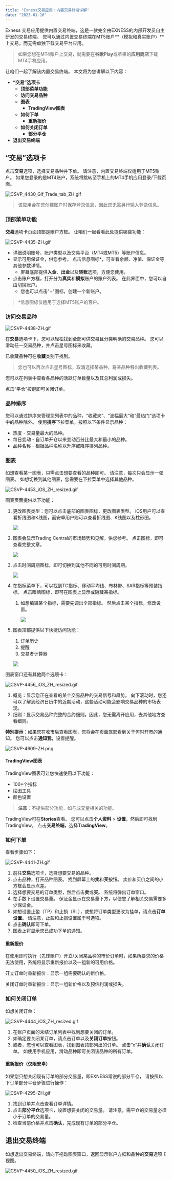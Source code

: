 ```yaml
---
title: "Exness交易应用：内置交易终端详解"
date: "2023-01-10"
---
```


<Ads></Ads> 

Exness 交易应用提供内置交易终端，这是一款完全由EXNESS的内部开发员自主研发的交易终端。 您可以通过内置交易终端在MT5账户**（模拟和真实账户）**上交易，而无需单独下载交易平台应用。

> 如果您想在MT4账户上交易，就需要在**谷歌Play**或苹果的**应用商店**下载MT4手机应用。

让咱们一起了解该内置交易终端。 本文将为您讲解以下内容：

- **“交易”选项卡**
    - **顶部菜单功能**
    - **访问交易品种**
    - **图表**
        - **TradingView图表**
    - **如何下单**
        - **重新报价**
    - **如何关闭订单**
        - **部分平仓**
- **退出交易终端**

## “交易”选项卡

点击**交易**选项，选择交易品种并下单。 请注意，内置交易终端仅适用于MT5账户。 如果您登录的是MT4账户，系统将跳转至手机上的MT4手机应用登录/下载页面。

![CSVP_4430_Gif_Trade_tab_ZH.gif](https://testingcf.jsdelivr.net/gh/jarlin8/OSS@main/exhelp/CSVP_4430_Gif_Trade_tab_ZH.gif)

> 该应用会在您创建账户时保存登录信息，因此您无需另行输入登录信息。

### 顶部菜单功能

**交易**选项卡页面顶部是账户方框。 让咱们一起看看此处提供哪些功能：

![CSVP-4435-ZH.gif](https://testingcf.jsdelivr.net/gh/jarlin8/OSS@main/exhelp/CSVP-4435-ZH.gif)

- 详细说明账号、账户类型以及交易平台（MT4或MT5）等账户信息。
- 显示可用保证金，供您参考。 点击信息图标*，可查看余额、净值、保证金等其他参数详情。
    - 屏幕底部提供**入金**、**出金**以及**转账**选项，方便您使用。
- 点击账户方框，打开分为**真实**和**模拟**账户的账户列表。 在此界面中，您可以自由切换账户。
    - 您也可以点击"+"图标，创建一个新账户。

> *信息图标仅适用于选择MT5账户的客户。

### 访问交易品种

![CSVP-4438-ZH.gif](https://testingcf.jsdelivr.net/gh/jarlin8/OSS@main/exhelp/CSVP-4438-ZH.gif)

在**交易**选项卡下，您可以轻松找到全部可供交易且分类明确的交易品种。 您可以滑动任一交易品种，并点击星号图标来收藏。

已收藏品种可在**收藏**类别下找到。

> 您也可以再次点击星号图标，取消选择某品种，将某品种移出收藏列表。

您可以在列表中查看各品种的活跃订单数量以及其总利润或损失。

点击“平仓”按键即可关闭订单。

### 品种排序

您可以通过排序来管理您列表中的品种，“收藏夹”、“波幅最大”和“最热门”选项卡中的品种除外。 使用**排序**下拉菜单，按照以下条件显示品种：

- 热度 - 交易量最大的品种。
- 每日变动 - 自订单开仓以来变动百分比最大和最小的品种。
- 品种名称 - 根据品种名称以升序或降序排列品种。

### 图表

如想查看某一图表，只需点击想要查看的品种即可。 请注意，每次只会显示一张图表。 如想切换到其他图表，您需要在下拉菜单中选择其他品种。

![CSVP-4453_iOS_ZH_resized.gif](https://testingcf.jsdelivr.net/gh/jarlin8/OSS@main/exhelp/CSVP-4453_iOS_ZH_resized.gif)

图表页面提供以下功能：

1. 更改图表类型：您可以点击底部的图表图标，更改图表类型。 iOS用户可以查看折线图和K线图，而安卓用户则可以查看折线图、K线图以及柱形图。  
    
    ![](https://testingcf.jsdelivr.net/gh/jarlin8/OSS@main/exhelp/)
    
2. 图表会显示Trading Central的市场趋势和见解，供您参考。 点击图标，即可查看完整文章。  
    
    ![](https://testingcf.jsdelivr.net/gh/jarlin8/OSS@main/exhelp/)
    
3. 点击时间周期图标，即可切换到其他不同的可用时间周期。  
    
    ![](https://testingcf.jsdelivr.net/gh/jarlin8/OSS@main/exhelp/)
    
4. 在指标菜单下，可以找到TC指标、移动平均线、布林带、SAR指标等预装指标。 点击眼睛图标，即可在图表上显示或隐藏某指标。
    1. 如想编辑某个指标，需要先调出全部指标。 然后点击某个指标，修改设置。  
        
        ![](https://testingcf.jsdelivr.net/gh/jarlin8/OSS@main/exhelp/)
        
5. 图表顶部提供以下快捷访问功能：
    
    1. 订单历史
    2. 提醒
    3. 交易者计算器
    
      
    
    ![](https://testingcf.jsdelivr.net/gh/jarlin8/OSS@main/exhelp/)
    

图表窗口还有其他两个选项卡：

![CSVP-4456_iOS_ZH_resized.gif](https://testingcf.jsdelivr.net/gh/jarlin8/OSS@main/exhelp/CSVP-4456_iOS_ZH_resized.gif)

1. 概览：显示您正在查看的某个交易品种的交易信号和趋势。 向下滚动时，您还可以了解到经济日历中的近期活动，这些活动可能会影响交易品种的市场表现。
2. 细则：显示交易品种完整的合约细则。因此，您无需离开应用，去其他地方查看细则。

**特别提示**：如果您在收市后查看图表，您将会在页面底部看到关于何时开市的通知。 您可以点击**通知我**，设置提醒。

![CSVP-4609-ZH.png](https://testingcf.jsdelivr.net/gh/jarlin8/OSS@main/exhelp/CSVP-4609-ZH.png)

#### TradingView图表

TradingView图表可让您快速使用以下功能：

- 100+个指标
- 绘图工具
- 颜色设置

> **注意**：不提供部分功能，如与成交量相关的功能。

TradingView可在**Stories**查看。 您可以点击**个人资料** > **设置**，然后即可找到TradingView。 点击**交易终端**，选择**TradingView**。

### 如何下单

查看步骤如下：

![CSVP-4441-ZH.gif](https://testingcf.jsdelivr.net/gh/jarlin8/OSS@main/exhelp/CSVP-4441-ZH.gif)

1. 前往**交易**选项卡，选择想要交易的品种。
2. 点击品种，打开品种图表。 找到屏幕上的**卖**和**买**按钮。 卖价和买价之间的小方框会显示点差。
3. 选择想要交易的订单类型，然后点击**卖**或**买**。 系统将弹出订单窗口。
4. 在手数下设置交易量。 保证金显示在交易量下方，以便您了解相关交易需要多少保证金。
5. 如想设置止盈（TP）和止损（SL），或想将订单类型更改为挂单，请点击**订单设置**。 请注意，止盈和止损设置属于可选项。
6. 点击**确认**即可下单。
7. 图表上将显示您已成功下单的通知。

#### **重新报价**

在使用即时执行（先锋账户）开立/关闭某品种的市价订单时，如果所要求的价格无法使用，系统将显示重新报价以及一组新的可用价格。

开立订单时重新报价：显示一组需要确认的新价格。

关闭订单时重新报价：显示一组新价格以及预估利润或损失。

### 如何关闭订单

如想关闭订单：

![CSVP-4444_iOS_ZH_resized.gif](https://testingcf.jsdelivr.net/gh/jarlin8/OSS@main/exhelp/CSVP-4444_iOS_ZH_resized.gif)

1. 在账户页面的未结订单列表中找到想要关闭的订单。
2. 如确定要关闭某订单，请点击订单以及**关闭订单**按钮。
3. 或者，您也可以查看图表，找到图表顶部列出的订单。 点击“x”并**确认**关闭订单。 如使用手机应用，滑动品种即可关闭该品种的所有订单。

#### **重新报价（仅限安卓）**

如果您只想关闭现有订单的部分交易量，即EXNESS常说的部分平仓， 请按照以下订单部分平仓步骤进行操作：

![CSVP-4295-ZH.gif](https://testingcf.jsdelivr.net/gh/jarlin8/OSS@main/exhelp/CSVP-4295-ZH.gif)

1. 找到订单并点击查看订单详情。
2. 点击**部分平仓**选项卡，设置想要关闭的交易量。 请注意，需平仓的交易量必须小于订单的交易量。
3. 检查当前价格并点击**确认**，完成现有订单的部分平仓。

## 退出交易终端

如想退出交易终端，请向下拖动图表窗口，返回显示账户方框和品种的**交易**选项卡视图。

![CSVP-4450_iOS_ZH_resized.gif](https://testingcf.jsdelivr.net/gh/jarlin8/OSS@main/exhelp/CSVP-4450_iOS_ZH_resized.gif)
